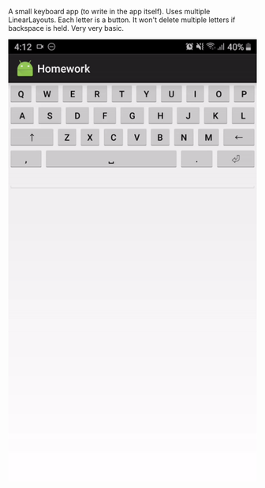 A small keyboard app (to write in the app itself). Uses multiple LinearLayouts. Each letter is a button.
It won't delete multiple letters if backspace is held. Very very basic. 

![demo](demo.gif)

